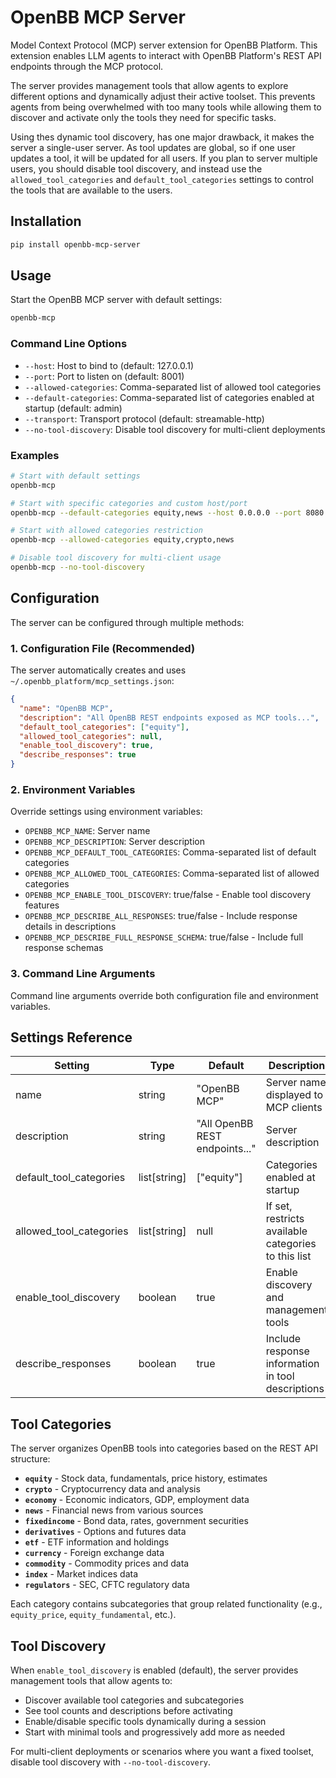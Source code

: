 # OpenBB MCP Server

Model Context Protocol (MCP) server extension for OpenBB Platform. This extension enables LLM agents to interact with OpenBB Platform's REST API endpoints through the MCP protocol.

The server provides management tools that allow agents to explore different options and dynamically adjust their active toolset. This prevents agents from being overwhelmed with too many tools while allowing them to discover and activate only the tools they need for specific tasks.

Using thes dynamic tool discovery, has one major drawback, it makes the server a single-user server. As tool updates are global, so if one user updates a tool, it will be updated for all users. If you plan to server multiple users, you should disable tool discovery, and instead use the `allowed_tool_categories` and `default_tool_categories` settings to control the tools that are available to the users.

## Installation

```bash
pip install openbb-mcp-server
```

## Usage

Start the OpenBB MCP server with default settings:

```bash
openbb-mcp
```

### Command Line Options

- `--host`: Host to bind to (default: 127.0.0.1)
- `--port`: Port to listen on (default: 8001)
- `--allowed-categories`: Comma-separated list of allowed tool categories
- `--default-categories`: Comma-separated list of categories enabled at startup (default: admin)
- `--transport`: Transport protocol (default: streamable-http)
- `--no-tool-discovery`: Disable tool discovery for multi-client deployments

### Examples

```bash
# Start with default settings
openbb-mcp

# Start with specific categories and custom host/port
openbb-mcp --default-categories equity,news --host 0.0.0.0 --port 8080

# Start with allowed categories restriction
openbb-mcp --allowed-categories equity,crypto,news

# Disable tool discovery for multi-client usage
openbb-mcp --no-tool-discovery
```

## Configuration

The server can be configured through multiple methods:

### 1. Configuration File (Recommended)

The server automatically creates and uses `~/.openbb_platform/mcp_settings.json`:

```json
{
  "name": "OpenBB MCP",
  "description": "All OpenBB REST endpoints exposed as MCP tools...",
  "default_tool_categories": ["equity"],
  "allowed_tool_categories": null,
  "enable_tool_discovery": true,
  "describe_responses": true
}
```

### 2. Environment Variables

Override settings using environment variables:
- `OPENBB_MCP_NAME`: Server name
- `OPENBB_MCP_DESCRIPTION`: Server description  
- `OPENBB_MCP_DEFAULT_TOOL_CATEGORIES`: Comma-separated list of default categories
- `OPENBB_MCP_ALLOWED_TOOL_CATEGORIES`: Comma-separated list of allowed categories
- `OPENBB_MCP_ENABLE_TOOL_DISCOVERY`: true/false - Enable tool discovery features
- `OPENBB_MCP_DESCRIBE_ALL_RESPONSES`: true/false - Include response details in descriptions
- `OPENBB_MCP_DESCRIBE_FULL_RESPONSE_SCHEMA`: true/false - Include full response schemas

### 3. Command Line Arguments

Command line arguments override both configuration file and environment variables.

## Settings Reference

| Setting | Type | Default | Description |
|---------|------|---------|-------------|
| name | string | "OpenBB MCP" | Server name displayed to MCP clients |
| description | string | "All OpenBB REST endpoints..." | Server description |
| default_tool_categories | list[string] | ["equity"] | Categories enabled at startup |
| allowed_tool_categories | list[string] | null | If set, restricts available categories to this list |
| enable_tool_discovery | boolean | true | Enable discovery and management tools |
| describe_responses | boolean | true | Include response information in tool descriptions |

## Tool Categories

The server organizes OpenBB tools into categories based on the REST API structure:

- **`equity`** - Stock data, fundamentals, price history, estimates
- **`crypto`** - Cryptocurrency data and analysis  
- **`economy`** - Economic indicators, GDP, employment data
- **`news`** - Financial news from various sources
- **`fixedincome`** - Bond data, rates, government securities
- **`derivatives`** - Options and futures data
- **`etf`** - ETF information and holdings
- **`currency`** - Foreign exchange data
- **`commodity`** - Commodity prices and data
- **`index`** - Market indices data
- **`regulators`** - SEC, CFTC regulatory data

Each category contains subcategories that group related functionality (e.g., `equity_price`, `equity_fundamental`, etc.).

## Tool Discovery

When `enable_tool_discovery` is enabled (default), the server provides management tools that allow agents to:

- Discover available tool categories and subcategories
- See tool counts and descriptions before activating
- Enable/disable specific tools dynamically during a session
- Start with minimal tools and progressively add more as needed

For multi-client deployments or scenarios where you want a fixed toolset, disable tool discovery with `--no-tool-discovery`.
